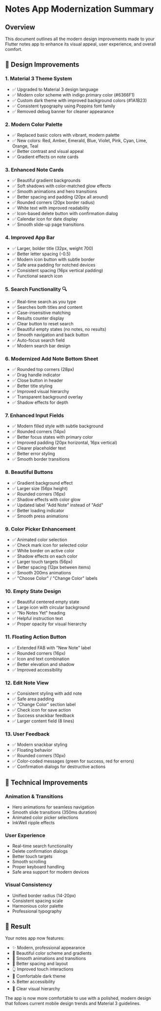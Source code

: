 # Notes App Modernization Summary

## Overview

This document outlines all the modern design improvements made to your Flutter notes app to enhance its visual appeal, user experience, and overall comfort.

## 🎨 Design Improvements

### 1. **Material 3 Theme System**

- ✅ Upgraded to Material 3 design language
- ✅ Modern color scheme with indigo primary color (#6366F1)
- ✅ Custom dark theme with improved background colors (#1A1B23)
- ✅ Consistent typography using Poppins font family
- ✅ Removed debug banner for cleaner appearance

### 2. **Modern Color Palette**

- ✅ Replaced basic colors with vibrant, modern palette
- ✅ New colors: Red, Amber, Emerald, Blue, Violet, Pink, Cyan, Lime, Orange, Teal
- ✅ Better contrast and visual appeal
- ✅ Gradient effects on note cards

### 3. **Enhanced Note Cards**

- ✅ Beautiful gradient backgrounds
- ✅ Soft shadows with color-matched glow effects
- ✅ Smooth animations and hero transitions
- ✅ Better spacing and padding (20px all around)
- ✅ Rounded corners (20px border radius)
- ✅ White text with improved readability
- ✅ Icon-based delete button with confirmation dialog
- ✅ Calendar icon for date display
- ✅ Smooth slide-up page transitions

### 4. **Improved App Bar**

- ✅ Larger, bolder title (32px, weight 700)
- ✅ Better letter spacing (-0.5)
- ✅ Modern icon button with subtle border
- ✅ Safe area padding for notched devices
- ✅ Consistent spacing (16px vertical padding)
- ✅ Functional search icon

### 5. **Search Functionality** 🔍

- ✅ Real-time search as you type
- ✅ Searches both titles and content
- ✅ Case-insensitive matching
- ✅ Results counter display
- ✅ Clear button to reset search
- ✅ Beautiful empty states (no notes, no results)
- ✅ Smooth navigation and back button
- ✅ Auto-focus search field
- ✅ Modern search bar design

### 6. **Modernized Add Note Bottom Sheet**

- ✅ Rounded top corners (28px)
- ✅ Drag handle indicator
- ✅ Close button in header
- ✅ Better title styling
- ✅ Improved visual hierarchy
- ✅ Transparent background overlay
- ✅ Shadow effects for depth

### 7. **Enhanced Input Fields**

- ✅ Modern filled style with subtle background
- ✅ Rounded corners (14px)
- ✅ Better focus states with primary color
- ✅ Improved padding (20px horizontal, 16px vertical)
- ✅ Clearer placeholder text
- ✅ Better error styling
- ✅ Smooth border transitions

### 8. **Beautiful Buttons**

- ✅ Gradient background effect
- ✅ Larger size (56px height)
- ✅ Rounded corners (16px)
- ✅ Shadow effects with color glow
- ✅ Updated label "Add Note" instead of "Add"
- ✅ Better loading indicator
- ✅ Smooth press animations

### 9. **Color Picker Enhancement**

- ✅ Animated color selection
- ✅ Check mark icon for selected color
- ✅ White border on active color
- ✅ Shadow effects on each color
- ✅ Larger touch targets (56px)
- ✅ Better spacing (12px between items)
- ✅ Smooth 200ms animations
- ✅ "Choose Color" / "Change Color" labels

### 10. **Empty State Design**

- ✅ Beautiful centered empty state
- ✅ Large icon with circular background
- ✅ "No Notes Yet" heading
- ✅ Helpful instruction text
- ✅ Proper opacity for visual hierarchy

### 11. **Floating Action Button**

- ✅ Extended FAB with "New Note" label
- ✅ Rounded corners (16px)
- ✅ Icon and text combination
- ✅ Better elevation and shadow
- ✅ Improved accessibility

### 12. **Edit Note View**

- ✅ Consistent styling with add note
- ✅ Safe area padding
- ✅ "Change Color" section label
- ✅ Check icon for save action
- ✅ Success snackbar feedback
- ✅ Larger content field (8 lines)

### 13. **User Feedback**

- ✅ Modern snackbar styling
- ✅ Floating behavior
- ✅ Rounded corners (10px)
- ✅ Color-coded messages (green for success, red for errors)
- ✅ Confirmation dialogs for destructive actions

## 🚀 Technical Improvements

### Animation & Transitions

- Hero animations for seamless navigation
- Smooth slide transitions (350ms duration)
- Animated color picker selections
- InkWell ripple effects

### User Experience

- Real-time search functionality
- Delete confirmation dialogs
- Better touch targets
- Smooth scrolling
- Proper keyboard handling
- Safe area support for modern devices

### Visual Consistency

- Unified border radius (14-20px)
- Consistent spacing scale
- Harmonious color palette
- Professional typography

## 📱 Result

Your notes app now features:

- ✨ Modern, professional appearance
- 🎨 Beautiful color scheme and gradients
- 🔄 Smooth animations and transitions
- 📐 Better spacing and layout
- 👆 Improved touch interactions
- 🌙 Comfortable dark theme
- ♿ Better accessibility
- 🎯 Clear visual hierarchy

The app is now more comfortable to use with a polished, modern design that follows current mobile design trends and Material 3 guidelines.
